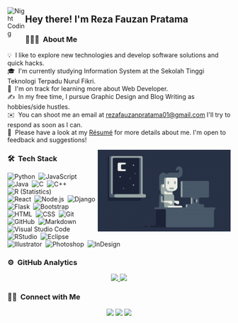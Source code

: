 <img alt="Night Coding" src="./assets/Hand%20Wave.gif" width='40' align="left"/><h2>Hey there! I'm Reza Fauzan Pratama</h2>

<!-- ## 👋 &nbsp;Hey there! I'm Reza -->

### 👨🏻‍💻 &nbsp;About Me

💡 &nbsp;I like to explore new technologies and develop software solutions and quick hacks.\
🎓 &nbsp;I'm currently studying Information System at the Sekolah Tinggi Teknologi Terpadu Nurul Fikri.\
🌱 &nbsp;I'm on track for learning more about Web Developer.\
✍️ &nbsp;In my free time, I pursue Graphic Design and Blog Writing as hobbies/side hustles.\
✉️ &nbsp;You can shoot me an email at rezafauzanpratama01@gmail.com I'll try to respond as soon as I can.\
📄 &nbsp;Please have a look at my [Résumé](https://drive.google.com/file/d/19faGfEWgIcEyGG8JnMnz8TzJrF5M5R3-/view?usp=sharing) for more details about me. I'm open to feedback and suggestions!

<img alt="Night Coding" src="https://raw.githubusercontent.com/AVS1508/AVS1508/master/assets/Night-Coding.gif" align="right"/>

### 🛠 &nbsp;Tech Stack

![Python](https://img.shields.io/badge/-Python-05122A?style=flat&logo=python)&nbsp;
![JavaScript](https://img.shields.io/badge/-JavaScript-05122A?style=flat&logo=javascript)&nbsp;
![Java](https://img.shields.io/badge/-Java-05122A?style=flat&logo=Java&logoColor=FFA518)&nbsp;
![C](https://img.shields.io/badge/-C-05122A?style=flat&logo=C&logoColor=A8B9CC)&nbsp;
![C++](https://img.shields.io/badge/-C++-05122A?style=flat&logo=C%2B%2B&logoColor=00599C)&nbsp;
![R (Statistics)](https://img.shields.io/badge/-R-05122A?style=flat&logo=R&logoColor=276DC3)\
![React](https://img.shields.io/badge/-React-05122A?style=flat&logo=react)&nbsp;
![Node.js](https://img.shields.io/badge/-Node.js-05122A?style=flat&logo=node.js)&nbsp;
![Django](https://img.shields.io/badge/-Django-05122A?style=flat&logo=django&logoColor=092E20)&nbsp;
![Flask](https://img.shields.io/badge/-Flask-05122A?style=flat&logo=flask)&nbsp;
![Bootstrap](https://img.shields.io/badge/-Bootstrap-05122A?style=flat&logo=bootstrap&logoColor=563D7C)\
![HTML](https://img.shields.io/badge/-HTML-05122A?style=flat&logo=HTML5)&nbsp;
![CSS](https://img.shields.io/badge/-CSS-05122A?style=flat&logo=CSS3&logoColor=1572B6)&nbsp;
![Git](https://img.shields.io/badge/-Git-05122A?style=flat&logo=git)&nbsp;
![GitHub](https://img.shields.io/badge/-GitHub-05122A?style=flat&logo=github)&nbsp;
![Markdown](https://img.shields.io/badge/-Markdown-05122A?style=flat&logo=markdown)\
![Visual Studio Code](https://img.shields.io/badge/-Visual%20Studio%20Code-05122A?style=flat&logo=visual-studio-code&logoColor=007ACC)&nbsp;
![RStudio](https://img.shields.io/badge/-RStudio-05122A?style=flat&logo=rstudio)&nbsp;
![Eclipse](https://img.shields.io/badge/-Eclipse-05122A?style=flat&logo=eclipse-ide&logoColor=2C2255)\
![Illustrator](https://img.shields.io/badge/-Illustrator-05122A?style=flat&logo=adobe-illustrator)&nbsp;
![Photoshop](https://img.shields.io/badge/-Photoshop-05122A?style=flat&logo=adobe-photoshop)&nbsp;
![InDesign](https://img.shields.io/badge/-InDesign-05122A?style=flat&logo=adobe-indesign)

### ⚙️ &nbsp;GitHub Analytics

<p align="center">
<a href="https://github.com/reza-fauzan">
  <img height="180em" src="https://github-readme-stats-eight-theta.vercel.app/api?username=reza-fauzan&show_icons=true&theme=algolia&include_all_commits=true&count_private=true"/>
  <img height="180em" src="https://github-readme-stats-eight-theta.vercel.app/api/top-langs/?username=reza-fauzan&layout=compact&langs_count=8&theme=algolia"/>
</a>
</p>

### 🤝🏻 &nbsp;Connect with Me

<p align="center">
<a href="https://www.linkedin.com/in/reza-fauzan-pratama"><img src="https://img.shields.io/badge/-Reza%20Fauzan%20Pratama-0077B5?style=flat&logo=Linkedin&logoColor=white"/></a>
<a href="mailto:rezafauzanpratama01@gmail.com"><img src="https://img.shields.io/badge/-rezafauzanpratama01@gmail.com-D14836?style=flat&logo=Gmail&logoColor=white"/></a>
<a href="https://instagram.com/rezafznp"><img src="https://img.shields.io/badge/-@rezafznp-E4405F?style=flat&logo=Instagram&logoColor=white"/></a>
</p>
